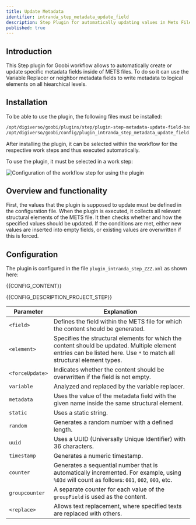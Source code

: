 ```yaml
---
title: Update Metadata 
identifier: intranda_step_metadata_update_field
description: Step Plugin for automatically updating values in Mets Files published
published: true
---
```


## Introduction
This Step plugin for Goobi workflow allows to automatically create or update specific metadata fields inside of METS files. To do so it can use the Variable Replacer or neighbor metadata fields to write metadata to logical elements on all hiearchical levels.

## Installation
To be able to use the plugin, the following files must be installed:

```bash
/opt/digiverso/goobi/plugins/step/plugin-step-metadata-update-field-base.jar
/opt/digiverso/goobi/config/plugin_intranda_step_metadata_update_field.xml
```

After installing the plugin, it can be selected within the workflow for the respective work steps and thus executed automatically.

To use the plugin, it must be selected in a work step:

![Configuration of the workflow step for using the plugin](screen1_en.png)


## Overview and functionality
First, the values that the plugin is supposed to update must be defined in the configuration file. When the plugin is executed, it collects all relevant structural elements of the METS file. It then checks whether and how the specified values should be updated. If the conditions are met, either new values are inserted into empty fields, or existing values are overwritten if this is forced.


## Configuration
The plugin is configured in the file `plugin_intranda_step_ZZZ.xml` as shown here:

{{CONFIG_CONTENT}}

{{CONFIG_DESCRIPTION_PROJECT_STEP}}

Parameter               | Explanation
------------------------|------------------------------------
`<field>`      | Defines the field within the METS file for which the content should be generated. |
`<element>`    | Specifies the structural elements for which the content should be updated. Multiple element entries can be listed here. Use `*` to match all structural element types. |
`<forceUpdate>`| Indicates whether the content should be overwritten if the field is not empty. |
`variable`     | Analyzed and replaced by the variable replacer. |
`metadata`     | Uses the value of the metadata field with the given name inside the same structural element. |
`static`       | Uses a static string. |
`random`       | Generates a random number with a defined length. |
`uuid`         | Uses a UUID (Universally Unique Identifier) with 36 characters. |
`timestamp`    | Generates a numeric timestamp. |
`counter`      | Generates a sequential number that is automatically incremented. For example, using `%03d` will count as follows: `001`, `002`, `003`, etc. |
`groupcounter` | A separate counter for each value of the `groupField` is used as the content.  |
`<replace>`    | Allows text replacement, where specified texts are replaced with others. |